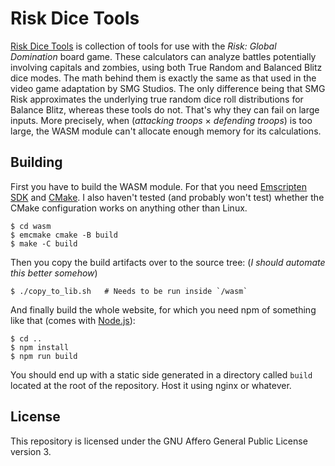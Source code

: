 # Risk Dice Tools

[Risk Dice Tools](https://riskdice.masflam.com) is collection of tools for use with the *Risk: Global Domination* board game.
These calculators can analyze battles potentially involving capitals and zombies, using both
True Random and Balanced Blitz dice modes. The math behind them is exactly
the same as that used in the video game adaptation by SMG Studios. The only difference
being that SMG Risk approximates the underlying true random dice roll distributions for
Balance Blitz, whereas these tools do not. That's why they can fail on large inputs.
More precisely, when (*attacking troops* &times; *defending troops*) is too large,
the WASM module can't allocate enough memory for its calculations.

## Building

First you have to build the WASM module. For that you need [Emscripten SDK](https://emscripten.org/docs/getting_started/downloads.html)
and [CMake](https://cmake.org). I also haven't tested (and probably won't test) whether the CMake configuration works on anything other than Linux.

```
$ cd wasm
$ emcmake cmake -B build
$ make -C build
```

Then you copy the build artifacts over to the source tree: (*I should automate this better somehow*)

```
$ ./copy_to_lib.sh   # Needs to be run inside `/wasm`
```

And finally build the whole website, for which you need npm of something like that (comes with [Node.js](https://nodejs.org)):

```
$ cd ..
$ npm install
$ npm run build
```

You should end up with a static side generated in a directory called `build` located at the root of the repository.
Host it using nginx or whatever.

## License

This repository is licensed under the GNU Affero General Public License version 3.
